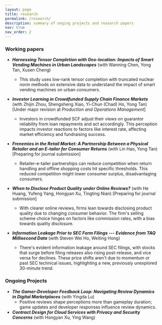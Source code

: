 ```yaml
---
layout: page
title: research
permalink: /research/
description: summary of onging projects and research papers
nav: true
nav_order: 2
---
```


### Working papers

- ***Harnessing Tensor Completion with Geo-location: Impacts of Smart Vending Machines in Urban Landscapes*** (with Wanning Chen, Yong Tan, Xusen Cheng)
  - This study uses low-rank tensor completion with truncated nuclear norm methods on extensive data to understand the impact of smart vending machines on urban consumers.

- ***Investor Learning in Crowdfunded Supply Chain Finance Markets*** (with Zhijin Zhou, Shengsheng Xiao, Yi-Chun (Chad) Ho, Yong Tan) [Under major revision at *Production and Operations Management*]
  - Investors in crowdfunded SCF adjust their views on guarantor reliability from loan repayments and act accordingly. This perception impacts investor reactions to factors like interest rate, affecting market efficiency and fundraising success.

- ***Frenemies in the Retail Market: A Partnership Between a Physical Retailer and an E-tailer for Consumer Returns*** (with Lin Hao, Yong Tan) [Preparing for journal submission]
  -  Retailer-e-tailer partnerships can reduce competition when return handling and offline shopping costs hit specific thresholds. This reduced competition might lower consumer surplus, disadvantaging consumers.
  
- ***When to Disclose Product Quality under Online Reviews?*** (with He Huang, Yufeng Yang, Hongyan Xu, Tingting Nian) [Preparing for journal submission]
  - With clearer online reviews, firms lean towards disclosing product quality due to changing consumer behavior. The firm's selling scheme choice hinges on factors like commission rates, with a bias towards quality disclosure.

- ***Information Leakage Prior to SEC Form Filings --- Evidence from TAQ Millisecond Data*** (with Steven Wei Ho, Weiting Hong)
  - There's evident information leakage around SEC filings, with stocks that surge before filing releases also rising post-release, and vice versa for declines. These price shifts aren't due to momentum or past SEC technical issues, highlighting a new, previously unexplored 30-minute trend.

### Ongoing Projects

- ***The Gamer-Developer Feedback Loop: Navigating Review Dynamics in Digital Marketplaces*** (with Yingda Lu)
  - Positive reviews shape perceptions more than gameplay duration; game updates and developer responses influence review dynamics.
- ***Contract Design for Cloud Services with Privacy and Security Concerns*** (with Hongyan Xu, Ying Wang)


